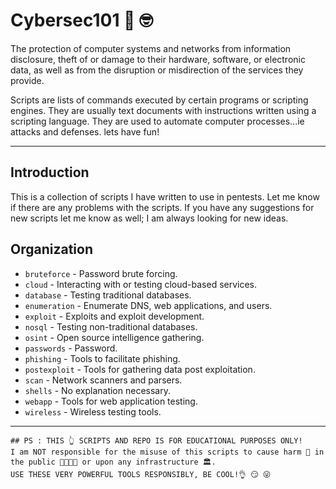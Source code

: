 # Cybersec101 	:monocle_face: :nerd_face:

The protection of computer systems and networks from information disclosure, theft of or damage to their hardware, software, or electronic data, as well as from the disruption or misdirection of the services they provide. 

Scripts are lists of commands executed by certain programs or scripting engines. They are usually text documents with instructions written using a scripting language. They are used to automate computer processes...ie attacks and defenses. lets have fun!

----------------------------------------------------------------------------------------------------------------------------------------------------------------------
Introduction
------------
This is a collection of scripts I have written to use in pentests. Let me know if there are any problems with the scripts. If you have any suggestions for new scripts let me know as well; I am always looking for new ideas.

Organization
------------
* `bruteforce` - Password brute forcing.
* `cloud` - Interacting with or testing cloud-based services.
* `database` - Testing traditional databases.
* `enumeration` - Enumerate DNS, web applications, and users.
* `exploit` - Exploits and exploit development.
* `nosql` - Testing non-traditional databases.
* `osint` - Open source intelligence gathering.
* `passwords` - Password.
* `phishing` - Tools to facilitate phishing.
* `postexploit` - Tools for gathering data post exploitation.
* `scan` - Network scanners and parsers.
* `shells` - No explanation necessary.
* `webapp` - Tools for web application testing.
* `wireless` - Wireless testing tools.
----------------------------------------------------------------------------------------------------------------------------------------------------------------------
```
## PS : THIS 👆 SCRIPTS AND REPO IS FOR EDUCATIONAL PURPOSES ONLY! 
I am NOT responsible for the misuse of this scripts to cause harm 👿 in the public 👨‍👨‍👧‍👧 or upon any infrastructure 🏛️. 
USE THESE VERY POWERFUL TOOLS RESPONSIBLY, BE COOL!👌 😏 😜

```

